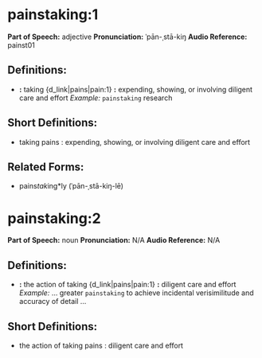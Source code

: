 # painstaking:1

**Part of Speech:** adjective
**Pronunciation:** ˈpān-ˌstā-kiŋ
**Audio Reference:** painst01

## Definitions:
- **:** taking {d_link|pains|pain:1} **:** expending, showing, or involving diligent care and effort 
  *Example:* `painstaking` research

## Short Definitions:
- taking pains : expending, showing, or involving diligent care and effort

## Related Forms:
- pains*tak*ing*ly (ˈpān-ˌstā-kiŋ-lē)
# painstaking:2

**Part of Speech:** noun
**Pronunciation:** N/A
**Audio Reference:** N/A

## Definitions:
- **:** the action of taking {d_link|pains|pain:1} **:** diligent care and effort 
  *Example:* … greater `painstaking` to achieve incidental verisimilitude and accuracy of detail …

## Short Definitions:
- the action of taking pains : diligent care and effort
